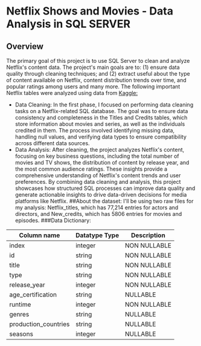 # Netflix Shows and Movies - Data Analysis in SQL SERVER
## Overview

The primary goal of this project is to use SQL Server to clean and analyze Netflix's content data. The project's main goals are to: (1) ensure data quality through cleaning techniques; and (2) extract useful about the type of content available on Netflix, content distribution trends over time, and popular ratings among users and many more. The following important Netflix tables were analyzed using data from [Kaggle:](https://www.kaggle.com/datasets/victorsoeiro/netflix-tv-shows-and-movies?select=titles.csv)
- Data Cleaning: In the first phase, I focused on performing data cleaning tasks on a Netflix-related SQL database. The goal was to ensure data consistency and completeness in the Titles and Credits tables, which store information about movies and series, as well as the individuals credited in them. The process involved identifying missing data, handling null values, and verifying data types to ensure compatibility across different data sources.
-	Data Analysis: After cleaning, the project analyzes Netflix's content, focusing on key business questions, including the total number of movies and TV shows, the distribution of content by release year, and the most common audience ratings. These insights provide a comprehensive understanding of Netflix's content trends and user preferences.
By combining data cleaning and analysis, this project showcases how structured SQL processes can improve data quality and generate actionable insights to drive data-driven decisions for media platforms like Netflix.
##About the dataset:
I'll be using two raw files for my analysis: Netflix_titles, which has 77,214 entries for actors and directors, and New_credits, which has 5806 entries for movies and episodes.
###Data Dictionary:

|Column name	| Datatype	Type | Description |
|---|----|----|
|index |integer |	NON NULLABLE |	index of the rows |
|id |	string |	NON NULLABLE |	unique id for each entry |
|title |	string |	NON NULLABLE |	The title of the movie or TV show |
|type	| string |	NON NULLABLE |	The type of the movie or TV show |
|release_year |	integer |	NON NULLABLE |	The year the movie or TV show was released |
|age_certification |string |	NULLABLE |	The age certification of the movie or TV show |
|runtime |integer |	NON NULLABLE |	The runtime of the movie or TV show |
|genres |	string |	NULLABLE |	The genres of the movie or TV show |
|production_countries |	string |	NULLABLE |	The production countries of the movie or TV show |
|seasons | integer |	NULLABLE |	The number of seasons of the TV show |
